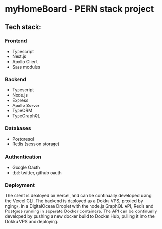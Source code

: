 # myHomeBoard - PERN stack project

## Tech stack: 
### Frontend
- Typescript
- Next.js
- Apollo Client
- Sass modules

### Backend
- Typescript
- Node.js
- Express
- Apollo Server
- TypeORM
- TypeGraphQL

### Databases
- Postgresql 
- Redis (session storage)

### Authentication
- Google Oauth
- tbd: twitter, github oauth

### Deployment
The client is deployed on Vercel, and can be continually developed using the Vercel CLI.
The backend is deployed as a Dokku VPS, proxied by ngingx, in a DigitalOcean Droplet with the node.js GraphQL API, Redis and Postgres running in separate Docker containers. 
The API can be continually developed by pushing a new docker build to Docker Hub, pulling it into the Dokku VPS and deploying.
